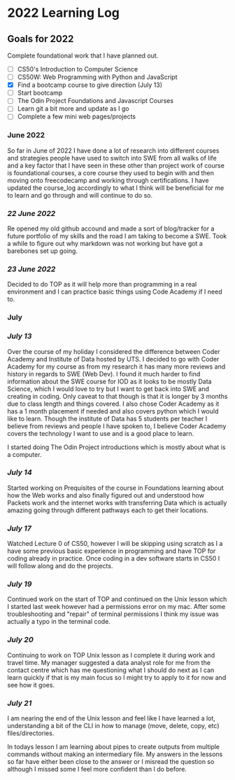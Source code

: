 # 2022 Learning Log

## Goals for 2022

Complete foundational work that I have planned out. 
- [ ] CS50's Introduction to Computer Science
- [ ] CS50W: Web Programming with Python and JavaScript
- [x] Find a bootcamp course to give direction (July 13)
- [ ] Start bootcamp
- [ ] The Odin Project Foundations and Javascript Courses
- [ ] Learn git a bit more and update as I go
- [ ] Complete a few mini web pages/projects

### June 2022

So far in June of 2022 I have done a lot of research into different courses and strategies people have used to switch into SWE from all walks of life and a key factor that I have seen in these other than project work of course is foundational courses, a core course they used to begin with and then moving onto freecodecamp and working through certifications. I have updated the course_log accordingly to what I think will be beneficial for me to learn and go through and will continue to do so.

### _22 June 2022_

Re opened my old github accound and made a sort of blog/tracker for a future portfolio of my skills and the road I am taking to become a SWE. Took a while to figure out why markdown was not working but have got a barebones set up going.

### _23 June 2022_

Decided to do TOP as it will help more than programming in a real environment and I can practice basic things using Code Academy if I need to.

### July

### _July 13_

Over the course of my holiday I considered the difference between Coder Academy and Institute of Data hosted by UTS. I decided to go with Coder Academy for my course as from my research it has many more reviews and history in regards to SWE (Web Dev). I found it much harder to find information about the SWE course for IOD as it looks to be mostly Data Science, which I would love to try but I want to get back into SWE and creating in coding. Only caveat to that though is that it is longer by 3 months due to class length and things covered. I also chose Coder Academy as it has a 1 month placement if needed and also covers python which I would like to learn. Though the institute of Data has 5 students per teacher I believe from reviews and people I have spoken to, I believe Coder Academy covers the technology I want to use and is a good place to learn.

I started doing The Odin Project introductions which is mostly about what is a computer.

### _July 14_

Started working on Prequisites of the course in Foundations learning about how the Web works and also finally figured out and understood how Packets work and the internet works with transferring Data which is actually amazing going through different pathways each to get their locations.

### _July 17_

Watched Lecture 0 of CS50, however I will be skipping using scratch as I a have some previous basic experience in programming and have TOP for coding already in practice. Once coding in a dev software starts in CS50 I will follow along and do the projects.

### _July 19_

Continued work on the start of TOP and continued on the Unix lesson which I started last week however had a permissions error on my mac. After some troubleshooting and "repair" of terminal permissions I think my issue was actually a typo in the terminal code.

### _July 20_

Continuing to work on TOP Unix lesson as I complete it during work and travel time. My manager suggested a data analyst role for me from the contact centre which has me questioning what I should do next as I can learn quickly if that is my main focus so I might try to apply to it for now and see how it goes.

### _July 21_ 

I am nearing the end of the Unix lesson and feel like I have learned a lot, understanding a bit of the CLI in how to manage (move, delete, copy, etc) files/directories.

In todays lesson I am learning about pipes to create outputs from multiple commands without making an intermediary file. My answers in the lessons so far have either been close to the answer or I misread the question so although I missed some I feel more confident than I do before.

